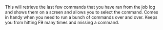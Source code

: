 This will retrieve the last few commands that you have ran from the job log and shows them on a screen and allows you to select the command.
Comes in handy when you need to run a bunch of commands over and over.  Keeps you from hitting F9 many times and missing a command. 